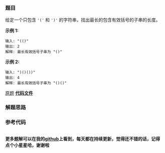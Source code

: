 ### 题目
给定一个只包含 `'('` 和 `')'` 的字符串，找出最长的包含有效括号的子串的长度。

**示例  1:**

    
    
    输入: "(()"
    输出: 2
    解释: 最长有效括号子串为 "()"
    

**示例 2:**

    
    
    输入: ")()())"
    输出: 4
    解释: 最长有效括号子串为 "()()"
    

[原题](https://leetcode-cn.com/problems/longest-valid-parentheses/)    **[代码文件]()**


### 解题思路




### 参考代码

```go


```




**更多题解可以在我的[github](https://github.com/LZH139/leetcode_Go)上看到，每天都在持续更新，觉得还不错的话，记得点个小星星哈，谢谢啦**
